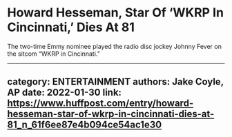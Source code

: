 # Howard Hesseman, Star Of ‘WKRP In Cincinnati,’ Dies At 81

The two-time Emmy nominee played the radio disc jockey Johnny Fever on the sitcom “WKRP in Cincinnati.”

---
category: ENTERTAINMENT
authors: Jake Coyle, AP
date: 2022-01-30
link: https://www.huffpost.com/entry/howard-hesseman-star-of-wkrp-in-cincinnati-dies-at-81_n_61f6ee87e4b094ce54ac1e30
---
